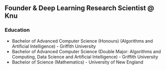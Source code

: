 ## Founder & Deep Learning Research Scientist @ Knu

### Education
- Bachelor of Advanced Computer Science (Honours) (Algorithms and Artificial Intelligence) - Griffith University
- Bachelor of Advanced Computer Science (Double Major: Algorithms and Computing, Data Science and Artificial Intelligence) - Griffith University
- Bachelor of Science (Mathematics) - University of New England

